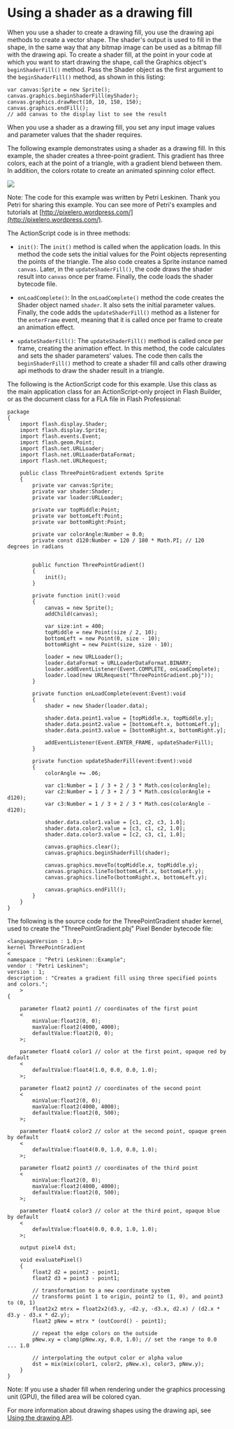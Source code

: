 # Using a shader as a drawing fill

When you use a shader to create a drawing fill, you use the drawing api methods
to create a vector shape. The shader's output is used to fill in the shape, in
the same way that any bitmap image can be used as a bitmap fill with the drawing
api. To create a shader fill, at the point in your code at which you want to
start drawing the shape, call the Graphics object's `beginShaderFill()` method.
Pass the Shader object as the first argument to the `beginShaderFill()` method,
as shown in this listing:

```
var canvas:Sprite = new Sprite();
canvas.graphics.beginShaderFill(myShader);
canvas.graphics.drawRect(10, 10, 150, 150);
canvas.graphics.endFill();
// add canvas to the display list to see the result
```

When you use a shader as a drawing fill, you set any input image values and
parameter values that the shader requires.

The following example demonstrates using a shader as a drawing fill. In this
example, the shader creates a three-point gradient. This gradient has three
colors, each at the point of a triangle, with a gradient blend between them. In
addition, the colors rotate to create an animated spinning color effect.

![](../../img/sb_drawing_fill_three_point_gradient.png)

Note: The code for this example was written by Petri Leskinen. Thank you Petri
for sharing this example. You can see more of Petri's examples and tutorials at
[http://pixelero.wordpress.com/](http://pixelero.wordpress.com/).

The ActionScript code is in three methods:

- `init()`: The `init()` method is called when the application loads. In this
  method the code sets the initial values for the Point objects representing the
  points of the triangle. The also code creates a Sprite instance named
  `canvas`. Later, in the `updateShaderFill()`, the code draws the shader result
  into `canvas` once per frame. Finally, the code loads the shader bytecode
  file.

- `onLoadComplete()`: In the `onLoadComplete()` method the code creates the
  Shader object named `shader`. It also sets the initial parameter values.
  Finally, the code adds the `updateShaderFill()` method as a listener for the
  `enterFrame` event, meaning that it is called once per frame to create an
  animation effect.

- `updateShaderFill()`: The `updateShaderFill()` method is called once per
  frame, creating the animation effect. In this method, the code calculates and
  sets the shader parameters' values. The code then calls the
  `beginShaderFill()` method to create a shader fill and calls other drawing api
  methods to draw the shader result in a triangle.

The following is the ActionScript code for this example. Use this class as the
main application class for an ActionScript-only project in Flash Builder, or as
the document class for a FLA file in Flash Professional:

```
package
{
    import flash.display.Shader;
    import flash.display.Sprite;
    import flash.events.Event;
    import flash.geom.Point;
    import flash.net.URLLoader;
    import flash.net.URLLoaderDataFormat;
    import flash.net.URLRequest;

    public class ThreePointGradient extends Sprite
    {
        private var canvas:Sprite;
        private var shader:Shader;
        private var loader:URLLoader;

        private var topMiddle:Point;
        private var bottomLeft:Point;
        private var bottomRight:Point;

        private var colorAngle:Number = 0.0;
        private const d120:Number = 120 / 180 * Math.PI; // 120 degrees in radians


        public function ThreePointGradient()
        {
            init();
        }

        private function init():void
        {
            canvas = new Sprite();
            addChild(canvas);

            var size:int = 400;
            topMiddle = new Point(size / 2, 10);
            bottomLeft = new Point(0, size - 10);
            bottomRight = new Point(size, size - 10);

            loader = new URLLoader();
            loader.dataFormat = URLLoaderDataFormat.BINARY;
            loader.addEventListener(Event.COMPLETE, onLoadComplete);
            loader.load(new URLRequest("ThreePointGradient.pbj"));
        }

        private function onLoadComplete(event:Event):void
        {
            shader = new Shader(loader.data);

            shader.data.point1.value = [topMiddle.x, topMiddle.y];
            shader.data.point2.value = [bottomLeft.x, bottomLeft.y];
            shader.data.point3.value = [bottomRight.x, bottomRight.y];

            addEventListener(Event.ENTER_FRAME, updateShaderFill);
        }

        private function updateShaderFill(event:Event):void
        {
            colorAngle += .06;

            var c1:Number = 1 / 3 + 2 / 3 * Math.cos(colorAngle);
            var c2:Number = 1 / 3 + 2 / 3 * Math.cos(colorAngle + d120);
            var c3:Number = 1 / 3 + 2 / 3 * Math.cos(colorAngle - d120);

            shader.data.color1.value = [c1, c2, c3, 1.0];
            shader.data.color2.value = [c3, c1, c2, 1.0];
            shader.data.color3.value = [c2, c3, c1, 1.0];

            canvas.graphics.clear();
            canvas.graphics.beginShaderFill(shader);

            canvas.graphics.moveTo(topMiddle.x, topMiddle.y);
            canvas.graphics.lineTo(bottomLeft.x, bottomLeft.y);
            canvas.graphics.lineTo(bottomRight.x, bottomLeft.y);

            canvas.graphics.endFill();
        }
    }
}
```

The following is the source code for the ThreePointGradient shader kernel, used
to create the "ThreePointGradient.pbj" Pixel Bender bytecode file:

```
<languageVersion : 1.0;>
kernel ThreePointGradient
<
namespace : "Petri Leskinen::Example";
vendor : "Petri Leskinen";
version : 1;
description : "Creates a gradient fill using three specified points and colors.";
    >
{

    parameter float2 point1 // coordinates of the first point
    <
        minValue:float2(0, 0);
        maxValue:float2(4000, 4000);
        defaultValue:float2(0, 0);
    >;

    parameter float4 color1 // color at the first point, opaque red by default
    <
        defaultValue:float4(1.0, 0.0, 0.0, 1.0);
    >;

    parameter float2 point2 // coordinates of the second point
    <
        minValue:float2(0, 0);
        maxValue:float2(4000, 4000);
        defaultValue:float2(0, 500);
    >;

    parameter float4 color2 // color at the second point, opaque green by default
    <
        defaultValue:float4(0.0, 1.0, 0.0, 1.0);
    >;

    parameter float2 point3 // coordinates of the third point
    <
        minValue:float2(0, 0);
        maxValue:float2(4000, 4000);
        defaultValue:float2(0, 500);
    >;

    parameter float4 color3 // color at the third point, opaque blue by default
    <
        defaultValue:float4(0.0, 0.0, 1.0, 1.0);
    >;

    output pixel4 dst;

    void evaluatePixel()
    {
        float2 d2 = point2 - point1;
        float2 d3 = point3 - point1;

        // transformation to a new coordinate system
        // transforms point 1 to origin, point2 to (1, 0), and point3 to (0, 1)
        float2x2 mtrx = float2x2(d3.y, -d2.y, -d3.x, d2.x) / (d2.x * d3.y - d3.x * d2.y);
        float2 pNew = mtrx * (outCoord() - point1);

        // repeat the edge colors on the outside
        pNew.xy = clamp(pNew.xy, 0.0, 1.0); // set the range to 0.0 ... 1.0

        // interpolating the output color or alpha value
        dst = mix(mix(color1, color2, pNew.x), color3, pNew.y);
    }
}
```

Note: If you use a shader fill when rendering under the graphics processing unit
(GPU), the filled area will be colored cyan.

For more information about drawing shapes using the drawing api, see
[Using the drawing API](../using-the-drawing-api/index.md).

